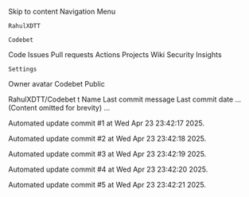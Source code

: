 Skip to content
Navigation Menu

    RahulXDTT

    Codebet

Code
Issues
Pull requests
Actions
Projects
Wiki
Security
Insights

    Settings

Owner avatar
Codebet
Public

RahulXDTT/Codebet
t
Name	Last commit message
	Last commit date
... (Content omitted for brevity) ...


Automated update commit #1 at Wed Apr 23 23:42:17 2025.

Automated update commit #2 at Wed Apr 23 23:42:18 2025.

Automated update commit #3 at Wed Apr 23 23:42:19 2025.

Automated update commit #4 at Wed Apr 23 23:42:20 2025.

Automated update commit #5 at Wed Apr 23 23:42:21 2025.